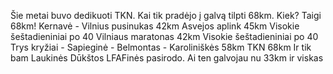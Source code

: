 Šie metai buvo dedikuoti TKN. Kai tik pradėjo į galvą tilpti 68km.
Kiek? Taigi 68km!
Kernavė - Vilnius pusinukas 42km
Asvejos aplink 45km
Visokie šeštadieniniai po 40
Vilniaus maratonas 42km
Visokie šeštadieniniai po 40
Trys kryžiai - Sapieginė - Belmontas - Karoliniškės 58km
TKN 68km
Ir tik bam Laukinės Dūkštos LFAFinės pasirodo. Ai ten galvojau nu 33km ir viskas
